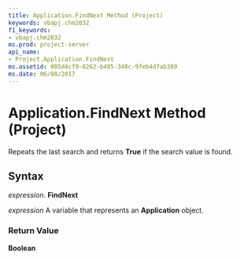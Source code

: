 ```yaml
---
title: Application.FindNext Method (Project)
keywords: vbapj.chm2032
f1_keywords:
- vbapj.chm2032
ms.prod: project-server
api_name:
- Project.Application.FindNext
ms.assetid: 005d4cf9-0262-b485-348c-9feb4d7ab389
ms.date: 06/08/2017
---
```



# Application.FindNext Method (Project)

Repeats the last search and returns  **True** if the search value is found.


## Syntax

 _expression_. **FindNext**

 _expression_ A variable that represents an **Application** object.


### Return Value

 **Boolean**


